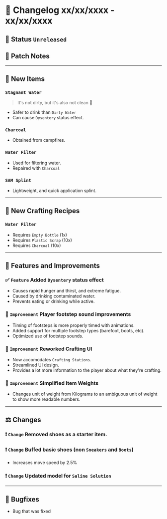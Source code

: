 # :bookmark_tabs:  Changelog xx/xx/xxxx - xx/xx/xxxx

## :red_circle: Status `Unreleased`
<!-- ## :green_circle: Status `Released` -->

## :speech_balloon: Patch Notes

________

## :gun: New Items

### `Stagnant Water`
> It's not dirty, but it's also not clean :eyes:
- Safer to drink than `Dirty Water`
- Can cause `Dysentery` status effect.

### `Charcoal`
- Obtained from campfires.

### `Water Filter`
- Used for filtering water.
- Repaired with `Charcoal`

### `SAM Splint`
- Lightweight, and quick application splint.

________

## :thread: New Crafting Recipes

### `Water Filter`
- Requires `Empty Bottle` (1x)
- Requires `Plastic Scrap` (10x)
- Requires `Charcoal` (10x)

________

## :loudspeaker: Features and Improvements

### :white_check_mark: `Feature` Added `Dysentery` status effect
- Causes rapid hunger and thirst, and extreme fatigue.
- Caused by drinking contaminated water.
- Prevents eating or drinking while active.

### :arrow_up_small: `Improvement` Player footstep sound improvements
- Timing of footsteps is more properly timed with animations.
- Added support for multiple footstep types (barefoot, boots, etc).
- Optimized use of footstep sounds.

### :arrow_up_small: `Improvement` Reworked Crafting UI
- Now accomodates `Crafting Stations`.
- Streamlined UI design.
- Provides a lot more information to the player about what they're crafting.

### :arrow_up_small: `Improvement` Simplified Item Weights
- Changes unit of weight from Kilograms to an ambiguous unit of weight to show more readable numbers.

________

## :balance_scale: Changes

### :exclamation: `Change` Removed shoes as a starter item.

### :exclamation: `Change` Buffed basic shoes (non `Sneakers` and `Boots`)
- Increases move speed by 2.5%

### :exclamation: `Change` Updated model for `Saline Solution`

________

## :bug: Bugfixes
- Bug that was fixed
